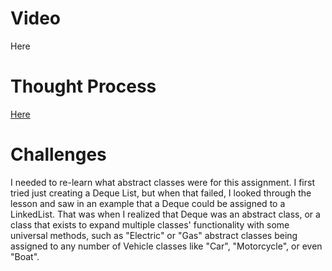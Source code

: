 # Video
Here
# Thought Process
[Here](https://github.com/KuroFoxCoder/Collections-in-Java/blob/main/Collections%20Thought%20Process.drawio.png)
# Challenges
I needed to re-learn what abstract classes were for this assignment. I first tried just creating a Deque List, but when that failed, I looked through the lesson and saw in an example that a Deque could be assigned to a LinkedList. That was when I realized that Deque was an abstract class, or a class that exists to expand multiple classes' functionality with some universal methods, such as "Electric" or "Gas" abstract classes being assigned to any number of Vehicle classes like "Car", "Motorcycle", or even "Boat".
